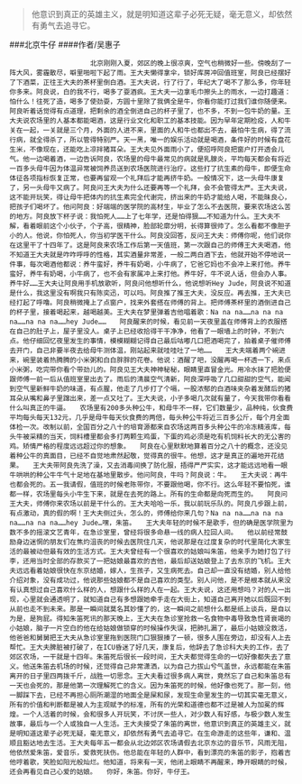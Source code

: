 > 他意识到真正的英雄主义，就是明知道这辈子必死无疑，毫无意义，却依然有勇气去追寻它。

###北京牛仔
####作者/吴惠子

						北京刚刚入夏，郊区的晚上很凉爽，空气也稍微好一些。傍晚刮了一阵大风，雾霾散尽，噼里啪啦下起了雨。王大夫懒得拿伞，锁好库房冲回值班室，阿良已经摆好了下酒菜，正往王大夫的茶杯里倒白酒。王大夫说，行了行了，年纪大了喝不了那么多，你年轻你多来。阿良说，白的我不行，喝多了耍酒疯。王大夫一边拿毛巾擦头上的雨水，一边打趣道：怕什么！往死了造，喝多了使劲耍，方圆十里除了我俩全是牛，你看你能打过我们谁你随便来。阿良听着话觉得有点道理，把剩余的酒全倒进自己的杯子里了，也不多，不到一包牛奶的量。王大夫说农场里的人基本都能喝酒，这是行业文化和职工的基本技能。因为早年定期检疫，人和牛关在一起，一关就是三个月，外面的人进不来，里面的人和牛也都出不去，最怕牛生病，得了流行病，就全得杀了，所以管得特别严。天一黑，唯一的娱乐活动就是喝酒，条件好的时候有盘花生米，不像现在，还能吃上凉拌猪耳朵。王大夫见外面雨小了，便招呼阿良把窗户打开透会儿气。他一边喝着酒，一边告诉阿良，农场里的母牛最常见的病就是乳腺炎，平均每天都会有将近一百多头母牛因为体温异常被饲养员送到农场医院进行治疗。这些打了抗生素的母牛，即便生命体征各项指标恢复正常，也要再留观一个礼拜后才能再挤牛奶。一般情况下，这一头母牛康复了，另一头母牛又病了。阿良问王大夫为什么还要再等一个礼拜，会不会管得太严。王大夫说，这不能开玩笑，得让母牛把体内的抗生素完全代谢完，挤出来的牛奶才能给人喝，不能昧良心，把孩子们喝坏了。他问阿良：好端端的医学院的高材生，毕业了怎么不去医院，要来农场这么苦的地方。阿良放下杯子说：我怕死人……上了七年学，还是怕得狠……不知道为什么。王大夫不解，看着眼前这个小伙子，个子高，很精神，脸部轮廓分明，长得算很帅了。怎么看都不像胆子小的人。他说，你怕死人，你当初学医干什么。阿良没回答，反问王大夫：师傅你呢，他们说你在这里干了十四年了。这是阿良来农场工作后第一天值班，第一次跟自己的师傅王大夫喝酒，他不知道王大夫就是咋咋呼呼的性格，其实酒量非常差，一般二两白酒下去，他就开始不停地说一件事，每次喝酒他都说：养牛蛮好，养牛有奶喝，小牛病了，它爸它妈也不会冲上来打他。养牛蛮好，养牛有奶喝，小牛病了，也不会有家属冲上来打他。养牛好，牛不说人话，但会办人事。养牛好……王大夫让阿良用手机放歌听，阿良问他想听什么，他说想听Hey Jude，阿良说不知道是什么，我这里没有啊我只有陈奕迅，可以吗。阿良推了推王大夫，没反应。再去推，王大夫已经打起了呼噜。阿良稍微掩上了点窗户，找来外套搭在师傅的背上。把师傅茶杯里的酒倒进自己的杯子里，接着喝起来，越喝越美。王大夫在梦里弹着吉他唱着歌：Na na na……na na na na……na na na……hey Jude……　　阿良醒来的时候，看见前一天夜里盖在师傅背上的衣服搭在自己的肚子上，屋子里没人。桌子上已经收拾得干干净净，他看了一眼墙上的时钟，不到六点。他仔细回忆夜里发生的事情，模模糊糊记得自己最后咕嘟几口把酒喝完了，拍着桌子催师傅去开门，自己非要半夜去给母牛测体温，刚站起来就哇哇吐了一地……　　王大夫端着两个碗进来，碗里装着热腾腾的小米粥和白白胖胖的花卷。他说：酒醒了吧，没醒再喝一杯透一下，来点小米粥，吃完带你看个带劲儿的。阿良见王大夫神神秘秘，眼睛里直冒金光。用冷水抹了把脸便跟师傅一前一后从值班室里出去了。雨后的清晨空气清新，阿良深呼吸了几口甜甜的空气，能闻到空气里新鲜牛奶的味道，有点腥，他走了几步打了个嗝，一股浓郁的白酒味夹杂着发酵后的猪耳朵从嘴和鼻子里蹿出来，差一点又吐了。王大夫说，小子多喝几次就有量了，今天我带你看看什么叫真正的牛逼。　　农场里有200多头种公牛，和母牛不一样，它们数量少，品种纯，伙食费平均每头每天132元，几乎是母牛每天伙食费的两倍，每头种公牛将近三百多公斤，每个月全面体检一次。改制以前，全国百分之八十的培育源都来自农场这两百多头种公牛的冷冻精液库，每头牛被采精的当天，饲料槽里都会多打两颗生鸡蛋，下蛋的鸡必须是吃有机饲料长大的无公害的鸡。矫情严格的程度远远超过你的想象。　　阿良在心里默默地算着百分之八十的概念，还没见着种公牛的真面目，已经不自觉地肃然起敬，觉得真的很牛。他想，这才是真正的遍地开花结果。　　王大夫带阿良先洗了澡，又去消毒间换了防化服，捂得严严实实，这才能远远地看一眼牛哄哄的种公牛牛气十足地在基地里散步。他问阿良，牛吗？阿良说：牛。　　王大夫说：再牛也都会死的。五一我请假，值班的时候老陈带你，不要跟他喝，你不行。这么年轻不要怕死，谁都一样，农场里每头小牛生下来，就是在去死的路上。所有的生命都是向死而生的。　　阿良问王大夫，师傅你来农场以前是干什么的。王大夫哈哈一乐，我以前玩乐队的。阿良几步跟上前，有点激动，真的假的啊！王大夫侧过头，怎么的，师傅给你来几句？Na na na……na na na na……na na na……hey Jude…嘿，朱笛。　　王大夫年轻的时候不是歌手，但的确是医学院里为数不多的摇滚文艺青年，在急诊室里，曾经将很多命悬一线的病人拉回人间。　　他以前经常鼓励身边迷惘的朋友们在焦灼沮丧的时候去医院住几天，他说那是在过度复杂的时代里简化大家生活的最被动但最有效的生活方式。王大夫曾经有一个很喜欢的姑娘叫朱笛，他亲手为她打包了行李，还用当时全部的存款买了一把姑娘最喜欢的吉他，最后却送姑娘登上了去东京的飞机。王大夫远远看着姑娘很快在东京结婚，嫁人，生孩子，又生病死去。自己却一直没有结婚，别人给他介绍对象，没有成功过，他说那些姑娘都不是自己喜欢的类型。别人问他，是不是根本就从来没有认真想过自己喜欢什么样的人，想跟什么样的人在一起。王大夫说，这还用想吗？对的人一出现，心里就会通透明了，就知道自己有多想跟她牵手走在大街上，知道自己离开她以后既回不到从前也走不到未来。那是一瞬间就莫名其妙懂了的，这一瞬间之前想什么都是纸上谈兵，是自以为是，是狗屁。得知朱笛死讯的那天晚上，王大夫在急诊室抢救一名食物中毒导致急性肾衰竭的小姑娘，脑子一片空白的他在给姑娘做锁穿的时候操作失误，把肺扎漏了，最后小姑娘没救活，他爸爸和舅舅把王大夫从急诊室里拖到医院门口狠狠揍了一顿，很多人围在旁边，却没有人上去帮忙。王大夫脾脏被打破了，在ICU昏迷了好几天，康复后，他辞去了急诊科大夫的工作，去了郊区农场，一干就是十四年。朱笛死后很长一段时间，王大夫都觉得生命的一切好像都失去了意义。他送朱笛去机场的时候，还觉得自己非常潇洒，以为自己力拔山兮气盖世，永远都能在朱笛离开的日子里四两拨千斤，战胜一切思念。王大夫看过很多病人离世，竟然忘了自己和朱笛总有一天也会死的，那是他第一次理解死亡的含义。因为朱笛死的时候，他好像也死了。那一刻，他一脚踩下去，已经不再担心厕所潮湿的地面全是屎和尿，发现生命里发生的一切其实毫无意义，所有的价值和判断都是被人为主观赋予的标准，所有的光荣和道德也都不过是被人为加冕的辉煌。一个人活着的时候，会和很多人开玩笑，不讨厌一些人，对少数人有好感，与极少数人发生故事，最后与一个人或独自一人生活。王大夫接受了朱笛的离世，他意识到真正的英雄主义，就是明知道这辈子必死无疑，毫无意义，却依然有勇气去追寻它。在生命游走的这些年，谦和、温顺且豁达地去生活。王大夫每年五一都会从北边郊区农场请假去北京东边的音乐节，风雨无阻，他依然爱朱笛，爱音乐，爱救死扶伤。他总能在年轻的人群中，看到漂亮的朱笛的影子，抱着吉他哼着歌，笑脸如阳光般灿烂。他知道，将来有一天，他闭上眼睛不再醒来，睁开眼睛的时候，还会再看见自己心爱的姑娘。　　你好，朱笛。你好，牛仔王。			  		